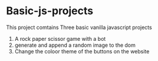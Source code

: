 # Basic-js-projects
This project comtains Three basic vanilla javascript projects
1. A rock paper scissor game with a bot
2. generate and append a random image to the dom
3. Change the coloor theme of the buttons on the website
